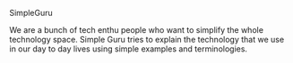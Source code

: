 SimpleGuru

We are a bunch of tech enthu people who want to simplify the whole technology space. Simple Guru tries to explain the technology that we use in our day to day lives using simple examples and terminologies.